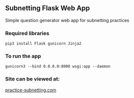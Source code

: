 ## Subnetting Flask Web App
Simple question generator web app for subnetting practices 

### Required libraries
`pip3 install Flask gunicorn Jinja2`

### To run the app
`gunicorn3 --bind 0.0.0.0:8000 wsgi:app --daemon`

### Site can be viewed at:

[practice-subnetting.com](https://practice-subnetting.com)
